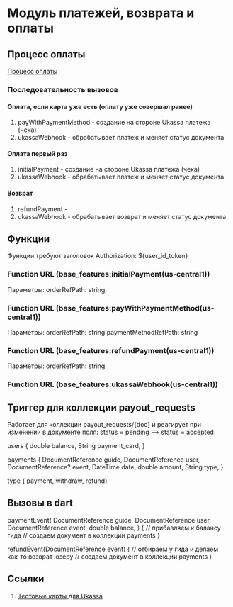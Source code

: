 # Модуль платежей, возврата и оплаты


## Процесс оплаты

[Процесс оплаты](https://drive.google.com/file/d/12a8Mt8ZIfCsqR3OEdjCwoS_dH3CWKeKD/view?usp=sharing)

### Последовательность вызовов

#### Оплата, если карта уже есть (оплату уже совершал ранее)
1. payWithPaymentMethod - создание на стороне Ukassa платежа (чека)
2. ukassaWebhook - обрабатывает платеж и меняет статус документа

#### Оплата первый раз
1. initialPayment - создание на стороне Ukassa платежа (чека)
2. ukassaWebhook - обрабатывает платеж и меняет статус документа

#### Возврат 
1. refundPayment - 
2. ukassaWebhook - обрабатывает возврат и меняет статус документа

## Функции 

Функции требуют заголовок 
    Authorization: ${user_id_token}

### Function URL (base_features:initialPayment(us-central1))

Параметры:
    orderRefPath: string,

### Function URL (base_features:payWithPaymentMethod(us-central1))

Параметры:
    orderRefPath: string
    paymentMethodRefPath: string

### Function URL (base_features:refundPayment(us-central1))

Параметры:
    orderRefPath: string

### Function URL (base_features:ukassaWebhook(us-central1))


## Триггер для коллекции payout_requests
Работает для коллекции payout_requests/{doc} и реагирует при изменении в документе поля:
    status = pending --> status = accepted

<!-- Возможно, следует добавить в структуру коллекции поле message_ref - для того, чтобы изменять сообщение о выводе -->





users {
    double balance,
    String payment_card,
}


payments {
    DocumentReference guide,
    DocumentReference user,
    DocumentReference? event,
    DateTime date,
    double amount,
    String type,
}


type { payment, withdraw, refund}




## Вызовы в dart

paymentEvent(
    DocumentReference guide,
    DocumentReference user,
    DocumentReference event, 
    double balance,
    ) {
    // прибавляем к балансу гида
    // создаем документ в коллекции payments
}


refundEvent(DocumentReference event) {
    // отбираем у гида и делаем как-то возврат юзеру
    // создаем документ в коллекции payments
}



## Ссылки 

1. [Тестовые карты для Ukassa](https://yookassa.ru/developers/payment-acceptance/testing-and-going-live/testing#test-bank-card)